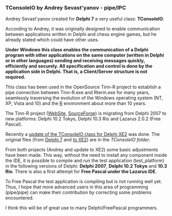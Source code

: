 ### TConsoleIO by Andrey Sevast'yanov - pipe/IPC

Andrey Sevast'yanov created for **Delphi 7** a very useful class: **TConsoleIO**.

According to Andrey, it was originally designed to enable communication between applications written in Delphi and chess engine games, but he already stated which could have other uses.

**Under Windows this class enables the communication of a Delphi program with other applications on the same computer (written in Delphi or in other languages) sending and receiving messages quickly, efficiently and securely. All specification and control is done by the application side in Delphi. That is, a Client/Server structure is not required.**

This class has been used in the OpenSource Tinn-R project to establish a pipe connection between Tinn-R.exe and Rterm.exe for many years, seamlessly traversing the evolution of the Windows operating system (NT, XP, Vista and 10) and the [R](https://www.r-project.org "R") environment about more than 10 years.

The Tinn-R project ([WebSite](https://nbcgib.uesc.br/tinnr/en/ "WebSite"), [SourceForge]( https://sourceforge.net/projects/tinn-r/ "SourceForge")) is migrating from Delphi 2007 to new platforms: Delphi 10.2 Tokyo, Delphi 10.3 Rio and Lazarus 2.0.2 (Free Pascal).

Recently a [update of the TConsoleIO class for Delphi XE2](https://www.developpez.net/forums/d1538860/environnements-developpement/delphi/adaptation-xe2-composant-mu-console/ "update of the TConsoleIO class for Delphi XE2") was done. The original files (from [Delphi 7](https://torry.net/authorsmore.php?id=6135 "Andrey") and [to XE2](https://www.developpez.net/forums/d1538860/environnements-developpement/delphi/adaptation-xe2-composant-mu-console/ "to XE2")) are in the *TConsoleIO folder*.

From both projects (Andrey and update to XE2) some basic adjustments have been made. This way, without the need to install any component inside the IDE, it is possible to compile and run the test application (test_platform) in the following versions of Delphi: **Delphi 2007**, **Delphi 10.2 Tokyo** and **10.3 Rio**. There is also a first attempt for **Free Pascal under the Lazarus IDE**.

To Free Pascal the test application is compiling but is not running well yet. Thus, I hope that more advanced users in this area of programming (pipe/pipe) can make their contribution by correcting some problems encountered. 

I think this will be of great use to many Delphi/FreePascal programmers.

